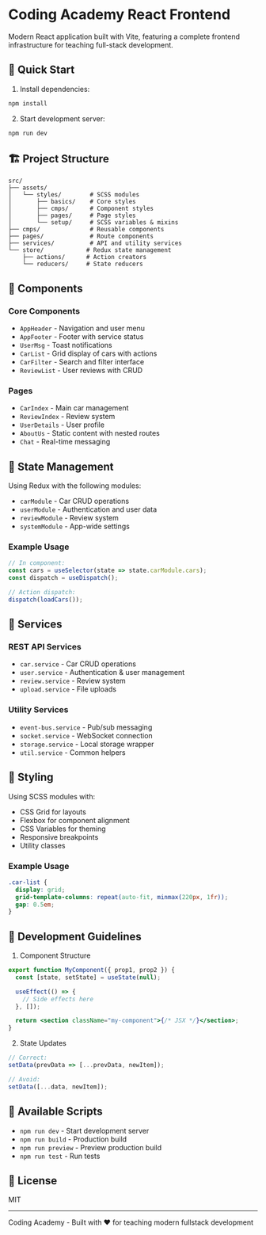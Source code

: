 # Coding Academy React Frontend

Modern React application built with Vite, featuring a complete frontend infrastructure for teaching full-stack development.

## 🚀 Quick Start

1. Install dependencies:

```bash
npm install
```

2. Start development server:

```bash
npm run dev
```

## 🏗️ Project Structure

```
src/
├── assets/
│   └── styles/        # SCSS modules
│       ├── basics/    # Core styles
│       ├── cmps/      # Component styles
│       ├── pages/     # Page styles
│       └── setup/     # SCSS variables & mixins
├── cmps/              # Reusable components
├── pages/             # Route components
├── services/          # API and utility services
└── store/            # Redux state management
    ├── actions/      # Action creators
    └── reducers/     # State reducers
```

## 🎨 Components

### Core Components

- `AppHeader` - Navigation and user menu
- `AppFooter` - Footer with service status
- `UserMsg` - Toast notifications
- `CarList` - Grid display of cars with actions
- `CarFilter` - Search and filter interface
- `ReviewList` - User reviews with CRUD

### Pages

- `CarIndex` - Main car management
- `ReviewIndex` - Review system
- `UserDetails` - User profile
- `AboutUs` - Static content with nested routes
- `Chat` - Real-time messaging

## 🔄 State Management

Using Redux with the following modules:

- `carModule` - Car CRUD operations
- `userModule` - Authentication and user data
- `reviewModule` - Review system
- `systemModule` - App-wide settings

### Example Usage

```jsx
// In component:
const cars = useSelector(state => state.carModule.cars);
const dispatch = useDispatch();

// Action dispatch:
dispatch(loadCars());
```

## 🎯 Services

### REST API Services

- `car.service` - Car CRUD operations
- `user.service` - Authentication & user management
- `review.service` - Review system
- `upload.service` - File uploads

### Utility Services

- `event-bus.service` - Pub/sub messaging
- `socket.service` - WebSocket connection
- `storage.service` - Local storage wrapper
- `util.service` - Common helpers

## 🎨 Styling

Using SCSS modules with:

- CSS Grid for layouts
- Flexbox for component alignment
- CSS Variables for theming
- Responsive breakpoints
- Utility classes

### Example Usage

```scss
.car-list {
  display: grid;
  grid-template-columns: repeat(auto-fit, minmax(220px, 1fr));
  gap: 0.5em;
}
```

## 🚦 Development Guidelines

1. Component Structure

```jsx
export function MyComponent({ prop1, prop2 }) {
  const [state, setState] = useState(null);

  useEffect(() => {
    // Side effects here
  }, []);

  return <section className="my-component">{/* JSX */}</section>;
}
```

2. State Updates

```jsx
// Correct:
setData(prevData => [...prevData, newItem]);

// Avoid:
setData([...data, newItem]);
```

## 📝 Available Scripts

- `npm run dev` - Start development server
- `npm run build` - Production build
- `npm run preview` - Preview production build
- `npm run test` - Run tests

## 📄 License

MIT

---

Coding Academy - Built with ❤️ for teaching modern fullstack development
